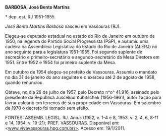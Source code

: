 **BARBOSA, José Bento Martins**

\* dep. est. RJ 1951-1955.

*José Bento Martins Barbosa* nasceu em Vassouras (RJ).

Elegeu-se deputado estadual no estado do Rio de Janeiro em outubro de
1950, na legenda do Partido Social Progressista (PSP), e assumiu uma
cadeira na Assembleia Legislativa do Estado do Rio de Janeiro (ALERJ) no
ano seguinte para a legislatura 1951-1955. Foi segundo suplente de
secretário e primeiro-secretário e segundo-secretário da Mesa Diretora
em 1951. Entre 1952 e 1954 foi primeiro suplente da Mesa.

Em outubro de 1954 elegeu-se prefeito de Vassouras. Assumiu o mandato no
dia 31 de janeiro do ano seguinte e o exerceu até 2 de agosto de 1958,
quando renunciou.

Obteve, no dia 29 de julho de 1957, pelo Decreto n^o^ 41.916, assinado
pelo presidente da República Juscelino Kubitschek (1956-1961),
autorização para lavrar calcário em terrenos de sua propriedade em
Vassouras. Em setembro de 1970 o decreto foi tornado sem efeito.

FONTES: ASSEMB. LEGISL. RJ. *Anais* (1952, v. 1-4 e 8, 1953, v. 2, 4, 6,
8-11 e 14, 1954, v. 19-21); PREF. VASSOURAS. Disponível em:
\<www.vivavassouras.hpg.com.br\>. Acesso em: 19/1/2011.
